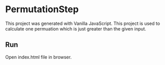 # PermutationStep

This project was generated with Vanilla JavaScript.
This project is used to calculate one permuation which is just greater than the given input.

## Run

Open index.html file in browser.

